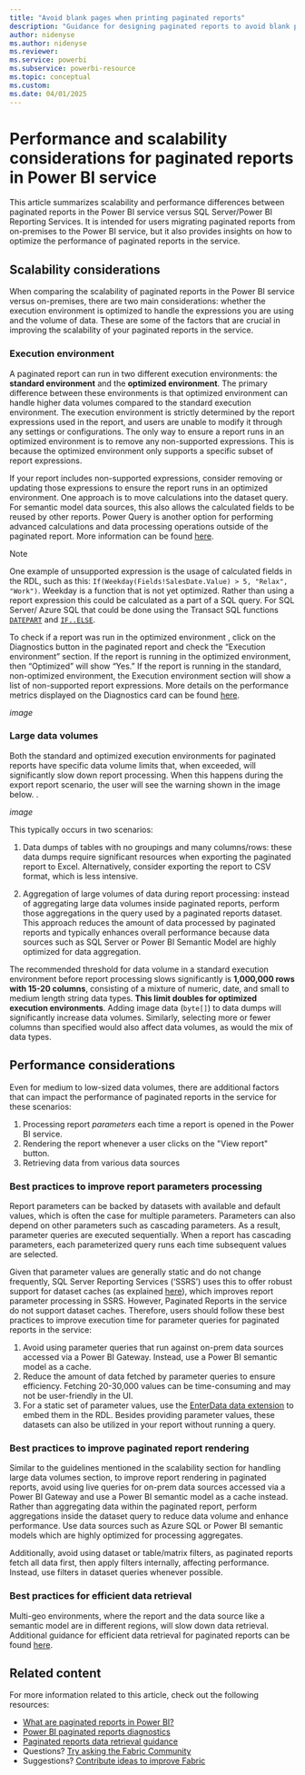 ```yaml
---
title: "Avoid blank pages when printing paginated reports"
description: "Guidance for designing paginated reports to avoid blank pages when printed."
author: nidenyse
ms.author: nidenyse
ms.reviewer: 
ms.service: powerbi
ms.subservice: powerbi-resource
ms.topic: conceptual
ms.custom: 
ms.date: 04/01/2025
---
```


# Performance and scalability considerations for paginated reports in Power BI service

This article summarizes scalability and performance differences between paginated reports in the Power BI service  versus SQL Server/Power BI Reporting Services. It is intended for users migrating paginated reports from on-premises to the Power BI service, but it also provides insights on how to optimize the performance of paginated reports in the service.

## Scalability   considerations

When comparing the scalability of paginated reports in the Power BI service versus on-premises, there are two main considerations: whether the execution environment  is optimized to handle the expressions you are using and the volume of data. These are some of the factors that are crucial in improving the scalability of your paginated reports in the service. 

### Execution environment

A paginated report can run in two different execution environments: the **standard environment** and the **optimized environment**. The primary difference between these environments is that optimized environment can handle higher data volumes compared to the standard execution environment. The execution environment is strictly determined by the report expressions used in the report, and users are unable to modify it through any settings or configurations. The only way to ensure a report runs in an optimized environment is to remove any non-supported expressions. This is because the optimized environment only supports a specific subset of report expressions.

If your report includes non-supported expressions, consider removing or updating those expressions to ensure the report runs in an optimized environment. One approach is to move calculations into the dataset query. For semantic model data sources, this also allows the calculated fields to be reused by other reports. Power Query is another option for performing advanced calculations and data processing operations outside of the paginated report. More information can be found [here](https://learn.microsoft.com/en-us/power-bi/paginated-reports/report-builder/connect-snowflake-databricks-power-query-online).

> [!Note]
> One example of unsupported expression is the usage of calculated fields in the RDL, such as this: `If(Weekday(Fields!SalesDate.Value) > 5, "Relax", "Work")`. Weekday is a function that is not yet optimized. Rather than using a report expression this could be calculated as a part of a SQL query. For SQL Server/ Azure SQL that could be done using the Transact SQL functions [`DATEPART`](https://learn.microsoft.com/en-us/sql/t-sql/functions/datepart-transact-sql?view=azuresqldb-current) and [`IF..ELSE`](https://learn.microsoft.com/en-us/sql/t-sql/language-elements/if-else-transact-sql?view=azuresqldb-current).

To check if a report was run in the optimized environment  , click on the Diagnostics button in the paginated report and check the “Execution environment” section. If the report is running in the optimized environment, then “Optimized” will show “Yes.” If the report is running in the standard, non-optimized environment, the Execution environment section will show a list of non-supported report expressions. More details on the performance metrics displayed on the Diagnostics card can be found [here](https://learn.microsoft.com/en-us/power-bi/paginated-reports/paginated-reports-diagnostics).

*image*

### Large data volumes

Both the standard and optimized execution environments for paginated reports have specific data volume limits that, when exceeded, will significantly slow down report processing. When this happens during the export report scenario, the user will see the warning shown in the image below. . 

*image*

This typically occurs in two scenarios:
1.	Data dumps of tables with no groupings and many columns/rows: these data dumps require significant resources when exporting the paginated report to Excel. Alternatively, consider exporting the report to CSV format, which is less intensive.

2.	Aggregation of large volumes of data during report processing: instead of aggregating large data volumes inside paginated reports, perform those  aggregations in the query used by a paginated reports dataset. This approach reduces the amount of data processed by paginated reports and typically enhances overall performance because data sources such as SQL Server or Power BI Semantic Model are highly optimized for data aggregation.

The recommended threshold for data volume in a standard execution environment before report processing slows significantly is **1,000,000 rows with 15-20 columns**, consisting of a mixture of numeric, date, and small to medium length string data types. **This limit doubles for optimized execution environments**. Adding image data (`byte[]`) to data dumps will significantly increase data volumes. Similarly, selecting more or fewer columns than specified would also affect data volumes, as would the mix of data types. 

## Performance considerations   

Even for medium to low-sized data volumes, there are additional factors that can impact the performance of paginated reports in the service for these scenarios:
1.	Processing report *parameters* each time a report is opened in the Power BI service.
2.	Rendering the report whenever a user clicks on the "View report" button.  
3.	Retrieving data from various data sources


### Best practices to improve report parameters processing

Report parameters can be backed by datasets with available and default values, which is often the case for multiple parameters. Parameters can also depend on other parameters such as cascading parameters. As a result, parameter queries are executed sequentially. When a report has cascading parameters, each parameterized query runs each time subsequent values are selected.


Given that parameter values are generally static and do not change frequently, SQL Server Reporting Services (‘SSRS’) uses this to offer robust support for dataset caches (as explained [here](https://learn.microsoft.com/en-us/sql/reporting-services/report-server/cache-shared-datasets-ssrs?view=sql-server-ver16)), which improves report parameter processing in SSRS. However, Paginated Reports in the service do not support dataset caches. Therefore, users should follow these best practices to improve execution time for parameter queries for paginated reports in the service:

1.	Avoid using parameter queries that run against on-prem data sources accessed via a Power BI Gateway. Instead, use a Power BI semantic model as a cache.
2.	Reduce the amount of data fetched by parameter queries to ensure efficiency. Fetching 20-30,000 values can be time-consuming and may not be user-friendly in the UI.
3.	For a static set of parameter values, use the [EnterData data extension](https://learn.microsoft.com/en-us/power-bi/paginated-reports/paginated-reports-enter-data)   to embed them in the RDL. Besides providing parameter values, these datasets can also be utilized in your report without running a query.


### Best practices to improve paginated report rendering

Similar to the guidelines mentioned in the scalability section for handling large data volumes section, to improve report rendering in paginated reports, avoid using live queries for on-prem data sources accessed via a Power BI Gateway and use a Power BI semantic model as a cache instead. Rather than aggregating data within the paginated report, perform aggregations inside the dataset query to reduce data volume and enhance performance. Use data sources such as Azure SQL  or Power BI semantic models which are highly optimized for processing aggregates. 

Additionally, avoid using dataset or table/matrix filters, as paginated reports fetch all data first, then apply filters internally, affecting performance. Instead, use filters in dataset queries whenever possible. 

### Best practices for efficient data retrieval

Multi-geo environments, where the report and the data source like a semantic model are in different regions, will slow down data retrieval. Additional guidance for efficient data retrieval for paginated reports can be found [here](https://learn.microsoft.com/en-us/power-bi/guidance/report-paginated-data-retrieval).

## Related content

For more information related to this article, check out the following resources:

- [What are paginated reports in Power BI?](../paginated-reports/paginated-reports-report-builder-power-bi.md)
- [Power BI paginated reports diagnostics](https://learn.microsoft.com/en-us/power-bi/paginated-reports/paginated-reports-diagnostics)
- [Paginated reports data retrieval guidance](https://learn.microsoft.com/en-us/power-bi/guidance/report-paginated-data-retrieval)
- Questions? [Try asking the Fabric Community](https://community.fabric.microsoft.com/)
- Suggestions? [Contribute ideas to improve Fabric](https://ideas.fabric.microsoft.com/)

